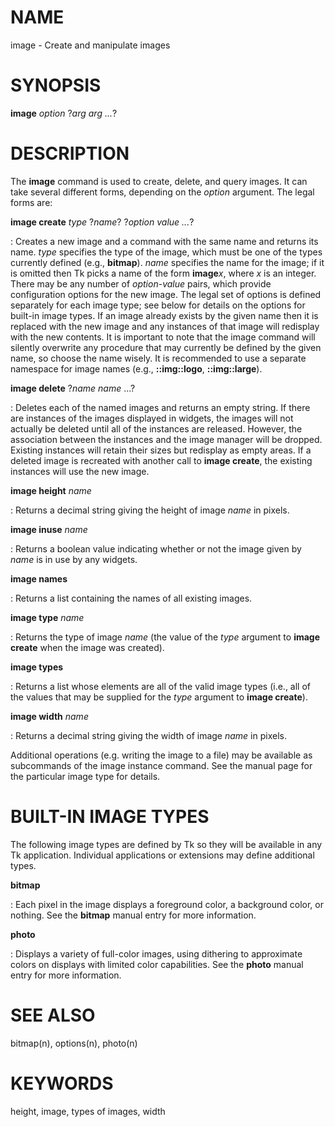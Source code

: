 # NAME

image - Create and manipulate images

# SYNOPSIS

**image** *option* ?*arg arg \...*?

# DESCRIPTION

The **image** command is used to create, delete, and query images. It
can take several different forms, depending on the *option* argument.
The legal forms are:

**image create** *type* ?*name*? ?*option value \...*?

:   Creates a new image and a command with the same name and returns its
    name. *type* specifies the type of the image, which must be one of
    the types currently defined (e.g., **bitmap**). *name* specifies the
    name for the image; if it is omitted then Tk picks a name of the
    form **image***x*, where *x* is an integer. There may be any number
    of *option*-*value* pairs, which provide configuration options for
    the new image. The legal set of options is defined separately for
    each image type; see below for details on the options for built-in
    image types. If an image already exists by the given name then it is
    replaced with the new image and any instances of that image will
    redisplay with the new contents. It is important to note that the
    image command will silently overwrite any procedure that may
    currently be defined by the given name, so choose the name wisely.
    It is recommended to use a separate namespace for image names (e.g.,
    **::img::logo**, **::img::large**).

**image delete** ?*name name* \...?

:   Deletes each of the named images and returns an empty string. If
    there are instances of the images displayed in widgets, the images
    will not actually be deleted until all of the instances are
    released. However, the association between the instances and the
    image manager will be dropped. Existing instances will retain their
    sizes but redisplay as empty areas. If a deleted image is recreated
    with another call to **image create**, the existing instances will
    use the new image.

**image height** *name*

:   Returns a decimal string giving the height of image *name* in
    pixels.

**image inuse** *name*

:   Returns a boolean value indicating whether or not the image given by
    *name* is in use by any widgets.

**image names**

:   Returns a list containing the names of all existing images.

**image type** *name*

:   Returns the type of image *name* (the value of the *type* argument
    to **image create** when the image was created).

**image types**

:   Returns a list whose elements are all of the valid image types
    (i.e., all of the values that may be supplied for the *type*
    argument to **image create**).

**image width** *name*

:   Returns a decimal string giving the width of image *name* in pixels.

Additional operations (e.g. writing the image to a file) may be
available as subcommands of the image instance command. See the manual
page for the particular image type for details.

# BUILT-IN IMAGE TYPES

The following image types are defined by Tk so they will be available in
any Tk application. Individual applications or extensions may define
additional types.

**bitmap**

:   Each pixel in the image displays a foreground color, a background
    color, or nothing. See the **bitmap** manual entry for more
    information.

**photo**

:   Displays a variety of full-color images, using dithering to
    approximate colors on displays with limited color capabilities. See
    the **photo** manual entry for more information.

# SEE ALSO

bitmap(n), options(n), photo(n)

# KEYWORDS

height, image, types of images, width
